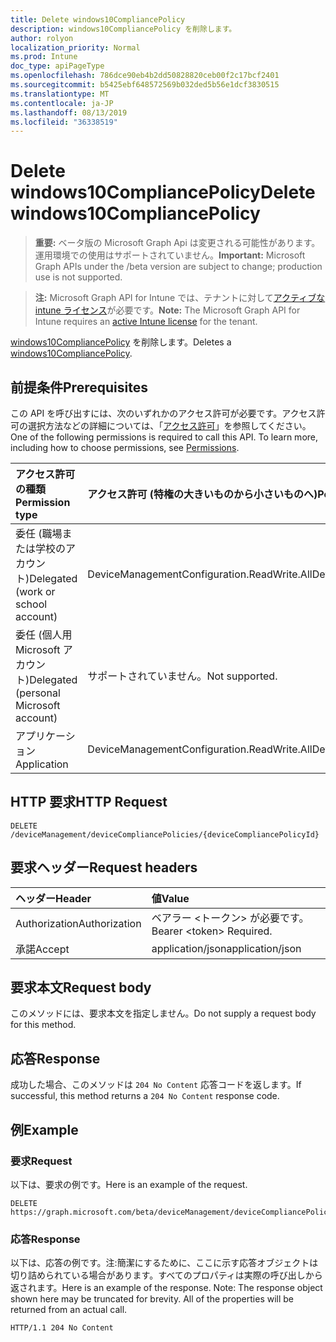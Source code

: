 ```yaml
---
title: Delete windows10CompliancePolicy
description: windows10CompliancePolicy を削除します。
author: rolyon
localization_priority: Normal
ms.prod: Intune
doc_type: apiPageType
ms.openlocfilehash: 786dce90eb4b2dd50828820ceb00f2c17bcf2401
ms.sourcegitcommit: b5425ebf648572569b032ded5b56e1dcf3830515
ms.translationtype: MT
ms.contentlocale: ja-JP
ms.lasthandoff: 08/13/2019
ms.locfileid: "36338519"
---
```

# <a name="delete-windows10compliancepolicy"></a><span data-ttu-id="3c090-103">Delete windows10CompliancePolicy</span><span class="sxs-lookup"><span data-stu-id="3c090-103">Delete windows10CompliancePolicy</span></span>

> <span data-ttu-id="3c090-104">**重要:** ベータ版の Microsoft Graph Api は変更される可能性があります。運用環境での使用はサポートされていません。</span><span class="sxs-lookup"><span data-stu-id="3c090-104">**Important:** Microsoft Graph APIs under the /beta version are subject to change; production use is not supported.</span></span>

> <span data-ttu-id="3c090-105">**注:** Microsoft Graph API for Intune では、テナントに対して[アクティブな intune ライセンス](https://go.microsoft.com/fwlink/?linkid=839381)が必要です。</span><span class="sxs-lookup"><span data-stu-id="3c090-105">**Note:** The Microsoft Graph API for Intune requires an [active Intune license](https://go.microsoft.com/fwlink/?linkid=839381) for the tenant.</span></span>

<span data-ttu-id="3c090-106">[windows10CompliancePolicy](../resources/intune-deviceconfig-windows10compliancepolicy.md) を削除します。</span><span class="sxs-lookup"><span data-stu-id="3c090-106">Deletes a [windows10CompliancePolicy](../resources/intune-deviceconfig-windows10compliancepolicy.md).</span></span>

## <a name="prerequisites"></a><span data-ttu-id="3c090-107">前提条件</span><span class="sxs-lookup"><span data-stu-id="3c090-107">Prerequisites</span></span>
<span data-ttu-id="3c090-p101">この API を呼び出すには、次のいずれかのアクセス許可が必要です。アクセス許可の選択方法などの詳細については、「[アクセス許可](/graph/permissions-reference)」を参照してください。</span><span class="sxs-lookup"><span data-stu-id="3c090-p101">One of the following permissions is required to call this API. To learn more, including how to choose permissions, see [Permissions](/graph/permissions-reference).</span></span>

|<span data-ttu-id="3c090-110">アクセス許可の種類</span><span class="sxs-lookup"><span data-stu-id="3c090-110">Permission type</span></span>|<span data-ttu-id="3c090-111">アクセス許可 (特権の大きいものから小さいものへ)</span><span class="sxs-lookup"><span data-stu-id="3c090-111">Permissions (from most to least privileged)</span></span>|
|:---|:---|
|<span data-ttu-id="3c090-112">委任 (職場または学校のアカウント)</span><span class="sxs-lookup"><span data-stu-id="3c090-112">Delegated (work or school account)</span></span>|<span data-ttu-id="3c090-113">DeviceManagementConfiguration.ReadWrite.All</span><span class="sxs-lookup"><span data-stu-id="3c090-113">DeviceManagementConfiguration.ReadWrite.All</span></span>|
|<span data-ttu-id="3c090-114">委任 (個人用 Microsoft アカウント)</span><span class="sxs-lookup"><span data-stu-id="3c090-114">Delegated (personal Microsoft account)</span></span>|<span data-ttu-id="3c090-115">サポートされていません。</span><span class="sxs-lookup"><span data-stu-id="3c090-115">Not supported.</span></span>|
|<span data-ttu-id="3c090-116">アプリケーション</span><span class="sxs-lookup"><span data-stu-id="3c090-116">Application</span></span>|<span data-ttu-id="3c090-117">DeviceManagementConfiguration.ReadWrite.All</span><span class="sxs-lookup"><span data-stu-id="3c090-117">DeviceManagementConfiguration.ReadWrite.All</span></span>|

## <a name="http-request"></a><span data-ttu-id="3c090-118">HTTP 要求</span><span class="sxs-lookup"><span data-stu-id="3c090-118">HTTP Request</span></span>
<!-- {
  "blockType": "ignored"
}
-->
``` http
DELETE /deviceManagement/deviceCompliancePolicies/{deviceCompliancePolicyId}
```

## <a name="request-headers"></a><span data-ttu-id="3c090-119">要求ヘッダー</span><span class="sxs-lookup"><span data-stu-id="3c090-119">Request headers</span></span>
|<span data-ttu-id="3c090-120">ヘッダー</span><span class="sxs-lookup"><span data-stu-id="3c090-120">Header</span></span>|<span data-ttu-id="3c090-121">値</span><span class="sxs-lookup"><span data-stu-id="3c090-121">Value</span></span>|
|:---|:---|
|<span data-ttu-id="3c090-122">Authorization</span><span class="sxs-lookup"><span data-stu-id="3c090-122">Authorization</span></span>|<span data-ttu-id="3c090-123">ベアラー &lt;トークン&gt; が必要です。</span><span class="sxs-lookup"><span data-stu-id="3c090-123">Bearer &lt;token&gt; Required.</span></span>|
|<span data-ttu-id="3c090-124">承諾</span><span class="sxs-lookup"><span data-stu-id="3c090-124">Accept</span></span>|<span data-ttu-id="3c090-125">application/json</span><span class="sxs-lookup"><span data-stu-id="3c090-125">application/json</span></span>|

## <a name="request-body"></a><span data-ttu-id="3c090-126">要求本文</span><span class="sxs-lookup"><span data-stu-id="3c090-126">Request body</span></span>
<span data-ttu-id="3c090-127">このメソッドには、要求本文を指定しません。</span><span class="sxs-lookup"><span data-stu-id="3c090-127">Do not supply a request body for this method.</span></span>

## <a name="response"></a><span data-ttu-id="3c090-128">応答</span><span class="sxs-lookup"><span data-stu-id="3c090-128">Response</span></span>
<span data-ttu-id="3c090-129">成功した場合、このメソッドは `204 No Content` 応答コードを返します。</span><span class="sxs-lookup"><span data-stu-id="3c090-129">If successful, this method returns a `204 No Content` response code.</span></span>

## <a name="example"></a><span data-ttu-id="3c090-130">例</span><span class="sxs-lookup"><span data-stu-id="3c090-130">Example</span></span>

### <a name="request"></a><span data-ttu-id="3c090-131">要求</span><span class="sxs-lookup"><span data-stu-id="3c090-131">Request</span></span>
<span data-ttu-id="3c090-132">以下は、要求の例です。</span><span class="sxs-lookup"><span data-stu-id="3c090-132">Here is an example of the request.</span></span>
``` http
DELETE https://graph.microsoft.com/beta/deviceManagement/deviceCompliancePolicies/{deviceCompliancePolicyId}
```

### <a name="response"></a><span data-ttu-id="3c090-133">応答</span><span class="sxs-lookup"><span data-stu-id="3c090-133">Response</span></span>
<span data-ttu-id="3c090-p102">以下は、応答の例です。注:簡潔にするために、ここに示す応答オブジェクトは切り詰められている場合があります。すべてのプロパティは実際の呼び出しから返されます。</span><span class="sxs-lookup"><span data-stu-id="3c090-p102">Here is an example of the response. Note: The response object shown here may be truncated for brevity. All of the properties will be returned from an actual call.</span></span>
``` http
HTTP/1.1 204 No Content
```






